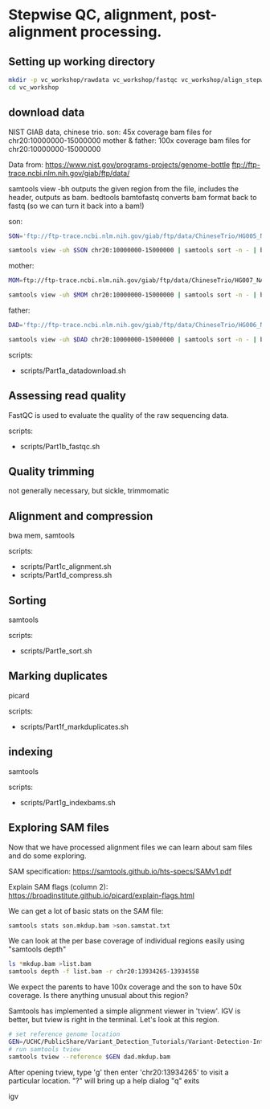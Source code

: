 # Stepwise QC, alignment, post-alignment processing. #

## Setting up working directory ##
```bash
mkdir -p vc_workshop/rawdata vc_workshop/fastqc vc_workshop/align_stepwise vc_workshop/scripts
cd vc_workshop
```

## download data ##

NIST GIAB data, chinese trio. 
son: 45x coverage bam files for chr20:10000000-15000000
mother & father: 100x coverage bam files for chr20:10000000-15000000

Data from:
https://www.nist.gov/programs-projects/genome-bottle
ftp://ftp-trace.ncbi.nlm.nih.gov/giab/ftp/data/

samtools view -bh <file> <region> outputs the given region from the file, includes the header, outputs as bam. 
bedtools bamtofastq converts bam format back to fastq (so we can turn it back into a bam!)


son:

```bash
SON='ftp://ftp-trace.ncbi.nlm.nih.gov/giab/ftp/data/ChineseTrio/HG005_NA24631_son/HG005_NA24631_son_HiSeq_300x/basespace_45x_bams_vcfs_PerFlowCell/150424_HG005_Homogeneity_02_FCA-22108087/150424_HG005_Homogeneity_FCA_Combined-23168145/150424-HG005-Homogeneity-FCA-Combined_S1.bam'

samtools view -uh $SON chr20:10000000-15000000 | samtools sort -n - | bedtools bamtofastq -i /dev/stdin/ -fq son.1.fq -fq2 son.2.fq
```

mother:

```bash
MOM=ftp://ftp-trace.ncbi.nlm.nih.gov/giab/ftp/data/ChineseTrio/HG007_NA24695-hu38168_mother/NA24695_Mother_HiSeq100x/NHGRI_Illumina100X_Chinesetrio_novoalign_bams/HG007.GRCh38_full_plus_hs38d1_analysis_set_minus_alts.100x.bam

samtools view -uh $MOM chr20:10000000-15000000 | samtools sort -n - | bedtools bamtofastq -i /dev/stdin/ -fq mom.1.fq -fq2 mom.2.fq
```

father:

```bash
DAD='ftp://ftp-trace.ncbi.nlm.nih.gov/giab/ftp/data/ChineseTrio/HG006_NA24694-huCA017E_father/NA24694_Father_HiSeq100x/NHGRI_Illumina100X_Chinesetrio_novoalign_bams/HG006.GRCh38_full_plus_hs38d1_analysis_set_minus_alts.100x.bam'

samtools view -uh $DAD chr20:10000000-15000000 | samtools sort -n - | bedtools bamtofastq -i /dev/stdin/ -fq dad.1.fq -fq2 dad.2.fq
```

scripts:
- scripts/Part1a_datadownload.sh

## Assessing read quality ##

FastQC is used to evaluate the quality of the raw sequencing data. 

scripts: 
- scripts/Part1b_fastqc.sh

## Quality trimming ##

not generally necessary, but sickle, trimmomatic

## Alignment and compression ##

bwa mem, samtools

scripts:	
- scripts/Part1c_alignment.sh<br>
- scripts/Part1d_compress.sh

## Sorting ##

samtools

scripts:	
- scripts/Part1e_sort.sh

## Marking duplicates ##

picard

scripts:
- scripts/Part1f_markduplicates.sh

## indexing ##

samtools

scripts:
- scripts/Part1g_indexbams.sh

## Exploring SAM files ##

Now that we have processed alignment files we can learn about sam files and do some exploring. 

SAM specification:
https://samtools.github.io/hts-specs/SAMv1.pdf

Explain SAM flags (column 2):
https://broadinstitute.github.io/picard/explain-flags.html

We can get a lot of basic stats on the SAM file:
```bash
samtools stats son.mkdup.bam >son.samstat.txt
```
We can look at the per base coverage of individual regions easily using "samtools depth"

```bash
ls *mkdup.bam >list.bam
samtools depth -f list.bam -r chr20:13934265-13934558
```

We expect the parents to have 100x coverage and the son to have 50x coverage. Is there anything unusual about this region?

Samtools has implemented a simple alignment viewer in 'tview'. IGV is better, but tview is right in the terminal. Let's look at this region. 

```bash
# set reference genome location
GEN=/UCHC/PublicShare/Variant_Detection_Tutorials/Variant-Detection-Introduction-GATK_all/resources_all/Homo_sapiens_assembly38.fasta
# run samtools tview
samtools tview --reference $GEN dad.mkdup.bam
```

After opening tview, type 'g' then enter 'chr20:13934265' to visit a particular location. 
"?" will bring up a help dialog
"q" exits


igv
